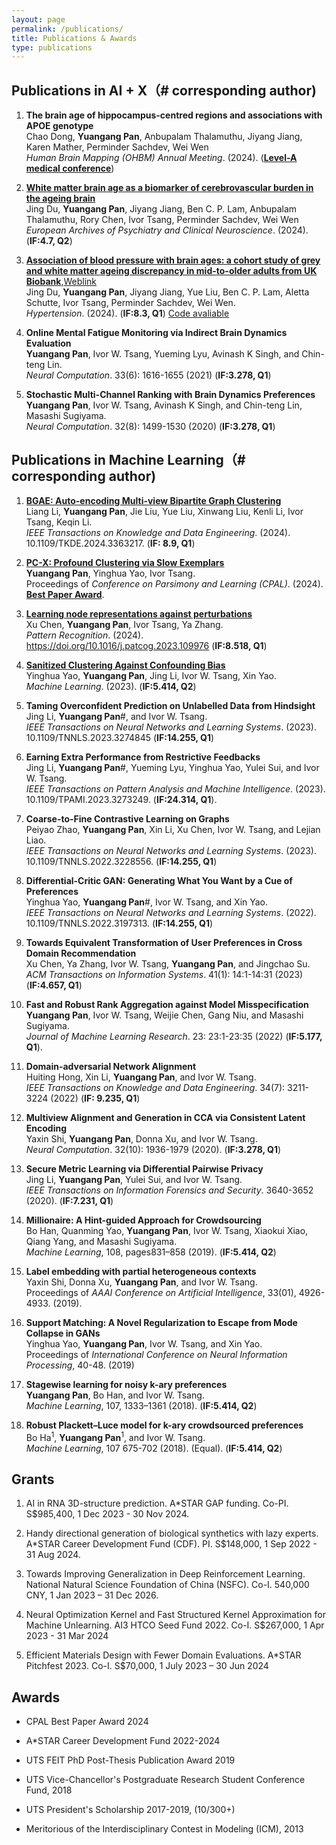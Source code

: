 ```yaml
---
layout: page
permalink: /publications/
title: Publications & Awards
type: publications
---
```


## Publications in  AI + X（# corresponding author)

1. **The brain age of hippocampus-centred regions and associations with APOE genotype**\
Chao Dong, **Yuangang Pan**, Anbupalam Thalamuthu, Jiyang Jiang, Karen Mather, Perminder Sachdev, Wei Wen\
*Human Brain Mapping (OHBM) Annual Meeting*. (2024). ([**Level-A medical conference**](https://lib.tsinghua.edu.cn/PDF/subject_ACC.pdf))

1. [**White matter brain age as a biomarker of cerebrovascular burden in the ageing brain**](https://link.springer.com/article/10.1007/s00406-024-01758-3?utm_source=rct_congratemailt&utm_medium=email&utm_campaign=oa_20240229&utm_content=10.1007/s00406-024-01758-3)\
Jing Du, **Yuangang Pan**, Jiyang Jiang, Ben C. P. Lam, Anbupalam Thalamuthu, Rory Chen, Ivor Tsang, Perminder Sachdev, Wei Wen\
*European Archives of Psychiatry and Clinical Neuroscience*. (2024). (**IF:4.7, Q2**)

1. [**Association of blood pressure with brain ages: a cohort study of grey and white matter ageing discrepancy in mid-to-older adults from UK Biobank**](https://github.com/Yuangang-Pan/Yuangang-Pan.github.io/blob/master/Publications/PR_Pan.pdf),[Weblink](https://www.ahajournals.org/doi/10.1161/HYPERTENSIONAHA.123.22176)\
Jing Du, **Yuangang Pan**, Jiyang Jiang, Yue Liu, Ben C. P. Lam, Aletta Schutte, Ivor Tsang, Perminder Sachdev, Wei Wen.\
*Hypertension*. (2024).  (**IF:8.3, Q1**) [Code avaliable](https://github.com/Yuangang-Pan/Association-of-blood-pressure-with-brain-ages)

1. **Online Mental Fatigue Monitoring via Indirect Brain Dynamics Evaluation**\
**Yuangang Pan**, Ivor W. Tsang, Yueming Lyu, Avinash K Singh, and Chin-teng Lin.\
*Neural Computation*.  33(6): 1616-1655 (2021) (**IF:3.278, Q1**) 

1. **Stochastic Multi-Channel Ranking with Brain Dynamics Preferences**\
**Yuangang Pan**, Ivor W. Tsang, Avinash K Singh, and Chin-teng Lin, Masashi Sugiyama.\
*Neural Computation*. 32(8): 1499-1530 (2020) (**IF:3.278, Q1**)

## Publications in Machine Learning（# corresponding author)

1. [**BGAE: Auto-encoding Multi-view Bipartite Graph Clustering**](https://ieeexplore.ieee.org/abstract/document/10423800)\
Liang Li, **Yuangang Pan**, Jie Liu, Yue Liu, Xinwang Liu, Kenli Li, Ivor Tsang, Keqin Li.\
*IEEE Transactions on Knowledge and Data Engineering*. (2024). 10.1109/TKDE.2024.3363217. (**IF: 8.9, Q1**) 

1. [**PC-X: Profound Clustering via Slow Exemplars**](https://openreview.net/forum?id=yhGKPtRoOx)\
**Yuangang Pan**, Yinghua Yao, Ivor Tsang.\
Proceedings of *Conference on Parsimony and Learning (CPAL)*. (2024). [**Best Paper Award**](https://cpal.cc/). 

1. [**Learning node representations against perturbations**](../Publications/PR_Pan.pdf)\
Xu Chen, **Yuangang Pan**, Ivor Tsang, Ya Zhang.\
*Pattern Recognition*. (2024). https://doi.org/10.1016/j.patcog.2023.109976 (**IF:8.518, Q1**)

1. [**Sanitized Clustering Against Confounding Bias**](https://link.springer.com/article/10.1007/s10994-023-06451-5?utm_source=rct_congratemailt&utm_medium=email&utm_campaign=oa_20231228&utm_content=10.1007/s10994-023-06451-5)\
Yinghua Yao, **Yuangang Pan**, Jing Li, Ivor W. Tsang, Xin Yao.\
*Machine Learning*. (2023). (**IF:5.414, Q2**)

1. **Taming Overconfident Prediction on Unlabelled Data from Hindsight**\
Jing Li, **Yuangang Pan**#, and Ivor W. Tsang.\
*IEEE Transactions on Neural Networks and Learning Systems*. (2023). 10.1109/TNNLS.2023.3274845 (**IF:14.255, Q1**)
   
1. **Earning Extra Performance from Restrictive Feedbacks**\
Jing Li, **Yuangang Pan**#, Yueming Lyu, Yinghua Yao, Yulei Sui, and Ivor W. Tsang.\
*IEEE Transactions on Pattern Analysis and Machine Intelligence*. (2023). 10.1109/TPAMI.2023.3273249. (**IF:24.314, Q1**).
   
1. **Coarse-to-Fine Contrastive Learning on Graphs**\
Peiyao Zhao, **Yuangang Pan**, Xin Li, Xu Chen, Ivor W. Tsang, and Lejian Liao.\
*IEEE Transactions on Neural Networks and Learning Systems*. (2023). 10.1109/TNNLS.2022.3228556. (**IF:14.255, Q1**)
   
1. **Differential-Critic GAN: Generating What You Want by a Cue of Preferences**\
Yinghua Yao, **Yuangang Pan**#, Ivor W. Tsang, and Xin Yao.\
*IEEE Transactions on Neural Networks and Learning Systems*. (2022). 10.1109/TNNLS.2022.3197313. (**IF:14.255, Q1**)
   
1. **Towards Equivalent Transformation of User Preferences in Cross Domain Recommendation**\
Xu Chen, Ya Zhang, Ivor W. Tsang, **Yuangang Pan**, and Jingchao Su.\
*ACM Transactions on Information Systems*. 41(1): 14:1-14:31 (2023) (**IF:4.657, Q1**)

1. **Fast and Robust Rank Aggregation against Model Misspecification**\
**Yuangang Pan**, Ivor W. Tsang, Weijie Chen, Gang Niu, and Masashi Sugiyama.\
*Journal of Machine Learning Research*. 23: 23:1-23:35 (2022) (**IF:5.177, Q1**).

1. **Domain-adversarial Network Alignment**\
Huiting Hong, Xin Li, **Yuangang Pan**, and Ivor W. Tsang.\
*IEEE Transactions on Knowledge and Data Engineering*. 34(7): 3211-3224 (2022) (**IF: 9.235, Q1**) 

1. **Multiview Alignment and Generation in CCA via Consistent Latent Encoding**\
Yaxin Shi, **Yuangang Pan**, Donna Xu, and Ivor W. Tsang.\
 *Neural Computation*. 32(10): 1936-1979 (2020). (**IF:3.278, Q1**) 

1. **Secure Metric Learning via Differential Pairwise Privacy**\
Jing Li, **Yuangang Pan**, Yulei Sui, and Ivor W. Tsang.\
*IEEE Transactions on Information Forensics and Security*.  3640-3652 (2020). (**IF:7.231, Q1**)

1. **Millionaire: A Hint-guided Approach for Crowdsourcing**\
Bo Han, Quanming Yao, **Yuangang Pan**, Ivor W. Tsang, Xiaokui Xiao, Qiang Yang, and Masashi Sugiyama.\
*Machine Learning*, 108, pages831–858 (2019). (**IF:5.414, Q2**)

1. **Label embedding with partial heterogeneous contexts**\
Yaxin Shi, Donna Xu, **Yuangang Pan**, and Ivor W. Tsang.\
Proceedings of *AAAI Conference on Artificial Intelligence*, 33(01), 4926-4933. (2019). 

1. **Support Matching: A Novel Regularization to Escape from Mode Collapse in GANs**\
Yinghua Yao, **Yuangang Pan**, Ivor W. Tsang, and Xin Yao.\
Proceedings of *International Conference on Neural Information Processing*, 40-48. (2019)

1. **Stagewise learning for noisy k-ary preferences**\
**Yuangang Pan**, Bo Han, and Ivor W. Tsang.\
*Machine Learning*, 107, 1333–1361 (2018). (**IF:5.414, Q2**) 

1. **Robust Plackett–Luce model for k-ary crowdsourced preferences**\
Bo Ha<sup>1</sup>, **Yuangang Pan**<sup>1</sup>, and Ivor W. Tsang.\
*Machine Learning*, 107 675-702 (2018). (Equal). (**IF:5.414, Q2**)

<!--
## Patents
1. [**一种生成式对抗网络嵌入式表示学习方法**](https://patents.google.com/patent/CN111611785A/zh)\
礼欣, 吴昊, 洪辉婷, 潘元刚, 曾伟鸿。\
*CN111611785A*, Sep 2020.
-->

## Grants
1. AI in RNA 3D-structure prediction. A*STAR GAP funding. Co-PI. S$985,400, 1 Dec 2023 - 30 Nov 2024.

1. Handy directional generation of biological synthetics with lazy experts. A*STAR Career Development Fund (CDF). PI. S$148,000, 1 Sep 2022 - 31 Aug 2024.
  
1. Towards Improving Generalization in Deep Reinforcement Learning. National Natural Science Foundation of China (NSFC). Co-I. 540,000 CNY, 1 Jan 2023 – 31 Dec 2026. 

1. Neural Optimization Kernel and Fast Structured Kernel Approximation for Machine Unlearning. AI3 HTCO Seed Fund 2022. Co-I. S$267,000, 1 Apr 2023 - 31 Mar 2024

1. Efficient Materials Design with Fewer Domain Evaluations. A*STAR Pitchfest 2023. Co-I. S$70,000, 1 July 2023 – 30 Jun 2024

## Awards
- CPAL Best Paper Award 2024

- A*STAR Career Development Fund 2022-2024

- UTS FEIT PhD Post-Thesis Publication Award 2019

- UTS Vice-Chancellor's Postgraduate Research Student Conference Fund, 2018

- UTS President's Scholarship 2017-2019, (10/300+)

- Meritorious of the Interdisciplinary Contest in Modeling (ICM), 2013

